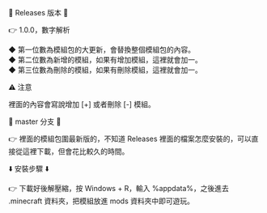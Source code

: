 🔀 Releases 版本 🔀  
  
👉 1.0.0，數字解析  
  
  ◆ 第一位數為模組包的大更新，會替換整個模組包的內容。  
  ◆ 第二位數為新增的模組，如果有增加模組，這裡就會加一。  
  ◆ 第三位數為刪除的模組，如果有刪除模組，這裡就會加一。  

⚠️ 注意  

  裡面的內容會寫說增加 [+] 或者刪除 [-] 模組。  
  
🔀 master 分支 🔀  
  
👉 裡面的模組包圍最新版的，不知道 Releases 裡面的檔案怎麼安裝的，可以直接從這裡下載，但會花比較久的時間。  
  
⬇️ 安裝步驟 ⬇️  
  
👉 下載好後解壓縮，按 Windows + R，輸入 %appdata%，之後進去 .minecraft 資料夾，把模組放進 mods 資料夾中即可遊玩。

